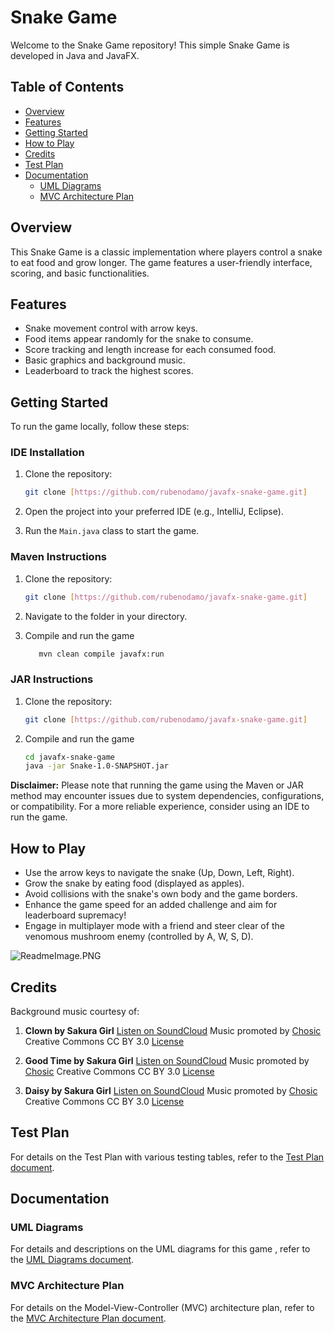 # Snake Game

Welcome to the Snake Game repository! This simple Snake Game is developed in Java and JavaFX.

## Table of Contents

- [Overview](#overview)
- [Features](#features)
- [Getting Started](#getting-started)
- [How to Play](#how-to-play)
- [Credits](#credits)
- [Test Plan](#test-plan)
- [Documentation](#documentation)
  - [UML Diagrams](#uml-diagrams)
  - [MVC Architecture Plan](#mvc-architecture-plan)


## Overview

This Snake Game is a classic implementation where players control a snake to eat food and grow longer. The game features a user-friendly interface, scoring, and basic functionalities.

## Features

- Snake movement control with arrow keys.
- Food items appear randomly for the snake to consume.
- Score tracking and length increase for each consumed food.
- Basic graphics and background music.
- Leaderboard to track the highest scores.

## Getting Started

To run the game locally, follow these steps:

### IDE Installation
1. Clone the repository:

   ```bash
   git clone [https://github.com/rubenodamo/javafx-snake-game.git]
2. Open the project into your preferred IDE (e.g., IntelliJ, Eclipse). 
3. Run the `Main.java` class to start the game.

### Maven Instructions
1. Clone the repository:

   ```bash
   git clone [https://github.com/rubenodamo/javafx-snake-game.git]
   
2. Navigate to the folder in your directory.

3. Compile and run the game
    ```bash
       mvn clean compile javafx:run

### JAR Instructions
1. Clone the repository:

   ```bash
   git clone [https://github.com/rubenodamo/javafx-snake-game.git]
   
2. Compile and run the game

   ```bash
   cd javafx-snake-game
   java -jar Snake-1.0-SNAPSHOT.jar

**Disclaimer:** Please note that running the game using the Maven or JAR method may encounter issues due to system dependencies, configurations, or compatibility. For a more reliable experience, consider using an IDE to run the game.

## How to Play
- Use the arrow keys to navigate the snake (Up, Down, Left, Right). 
- Grow the snake by eating food (displayed as apples). 
- Avoid collisions with the snake's own body and the game borders. 
- Enhance the game speed for an added challenge and aim for leaderboard supremacy!
- Engage in multiplayer mode with a friend and steer clear of the venomous mushroom enemy (controlled by A, W, S, D).

![ReadmeImage.PNG](assets%2FReadmeImage.PNG)

## Credits
Background music courtesy of:
   1. **Clown by Sakura Girl**
      [Listen on SoundCloud](https://soundcloud.com/sakuragirl_official)
      Music promoted by [Chosic](https://www.chosic.com/free-music/all/)
      Creative Commons CC BY 3.0
      [License](https://creativecommons.org/licenses/by/3.0/)

   2. **Good Time by Sakura Girl**
      [Listen on SoundCloud](https://soundcloud.com/sakuragirl_official)
      Music promoted by [Chosic](https://www.chosic.com/free-music/all/)
      Creative Commons CC BY 3.0
      [License](https://creativecommons.org/licenses/by/3.0/)

   3. **Daisy by Sakura Girl**
      [Listen on SoundCloud](https://soundcloud.com/sakuragirl_official)
      Music promoted by [Chosic](https://www.chosic.com/free-music/all/)
      Creative Commons CC BY 3.0
      [License](https://creativecommons.org/licenses/by/3.0/)

## Test Plan
For details on the Test Plan with various testing tables, refer to the [Test Plan document](/documentation/TestPlan.md).

## Documentation
### UML Diagrams
For details and descriptions on the UML diagrams for this game , refer to the [UML Diagrams document](/documentation/UMLDiagrams.md).

### MVC Architecture Plan
For details on the Model-View-Controller (MVC) architecture plan, refer to the [MVC Architecture Plan document](/documentation/MVCPlan.md).



